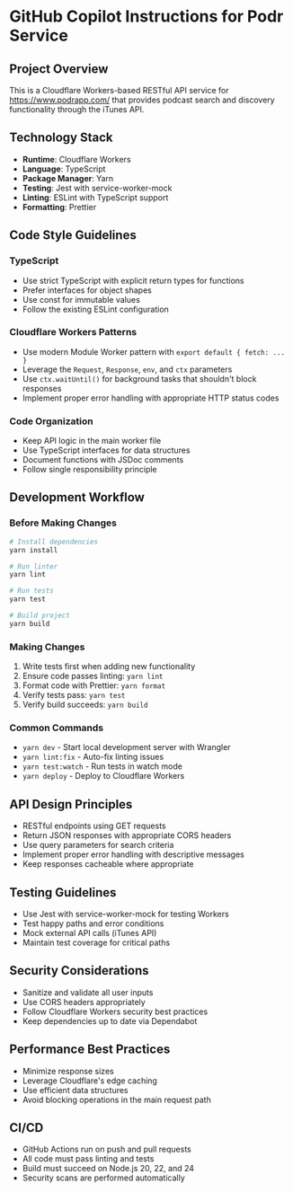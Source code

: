 # GitHub Copilot Instructions for Podr Service

## Project Overview

This is a Cloudflare Workers-based RESTful API service for https://www.podrapp.com/ that provides podcast search and discovery functionality through the iTunes API.

## Technology Stack

- **Runtime**: Cloudflare Workers
- **Language**: TypeScript
- **Package Manager**: Yarn
- **Testing**: Jest with service-worker-mock
- **Linting**: ESLint with TypeScript support
- **Formatting**: Prettier

## Code Style Guidelines

### TypeScript

- Use strict TypeScript with explicit return types for functions
- Prefer interfaces for object shapes
- Use const for immutable values
- Follow the existing ESLint configuration

### Cloudflare Workers Patterns

- Use modern Module Worker pattern with `export default { fetch: ... }`
- Leverage the `Request`, `Response`, `env`, and `ctx` parameters
- Use `ctx.waitUntil()` for background tasks that shouldn't block responses
- Implement proper error handling with appropriate HTTP status codes

### Code Organization

- Keep API logic in the main worker file
- Use TypeScript interfaces for data structures
- Document functions with JSDoc comments
- Follow single responsibility principle

## Development Workflow

### Before Making Changes

```bash
# Install dependencies
yarn install

# Run linter
yarn lint

# Run tests
yarn test

# Build project
yarn build
```

### Making Changes

1. Write tests first when adding new functionality
2. Ensure code passes linting: `yarn lint`
3. Format code with Prettier: `yarn format`
4. Verify tests pass: `yarn test`
5. Verify build succeeds: `yarn build`

### Common Commands

- `yarn dev` - Start local development server with Wrangler
- `yarn lint:fix` - Auto-fix linting issues
- `yarn test:watch` - Run tests in watch mode
- `yarn deploy` - Deploy to Cloudflare Workers

## API Design Principles

- RESTful endpoints using GET requests
- Return JSON responses with appropriate CORS headers
- Use query parameters for search criteria
- Implement proper error handling with descriptive messages
- Keep responses cacheable where appropriate

## Testing Guidelines

- Use Jest with service-worker-mock for testing Workers
- Test happy paths and error conditions
- Mock external API calls (iTunes API)
- Maintain test coverage for critical paths

## Security Considerations

- Sanitize and validate all user inputs
- Use CORS headers appropriately
- Follow Cloudflare Workers security best practices
- Keep dependencies up to date via Dependabot

## Performance Best Practices

- Minimize response sizes
- Leverage Cloudflare's edge caching
- Use efficient data structures
- Avoid blocking operations in the main request path

## CI/CD

- GitHub Actions run on push and pull requests
- All code must pass linting and tests
- Build must succeed on Node.js 20, 22, and 24
- Security scans are performed automatically
